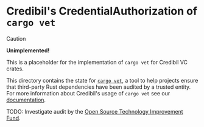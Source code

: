 # Credibil's CredentialAuthorization of `cargo vet`

> [!CAUTION]
>
> **Unimplemented!**
>
> This is a placeholder for the implementation of `cargo vet` for Credibil VC crates.

This directory contains the state for [`cargo vet`], a tool to help projects
ensure that third-party Rust dependencies have been audited by a trusted entity.
For more information about Credibil's usage of `cargo vet` see our
[documentation](https://credibil.io/contributing-coding-guidelines.html#dependencies-of-credibil-vc).

[`cargo vet`]: https://mozilla.github.io/cargo-vet/

TODO: Investigate audit by the [Open Source Technology Improvement Fund](https://ostif.org).